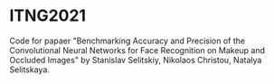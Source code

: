 # ITNG2021
Code for papaer "Benchmarking Accuracy and Precision of the Convolutional Neural Networks for Face Recognition on Makeup and Occluded Images" by Stanislav Selitskiy, Nikolaos Christou, Natalya Selitskaya.
